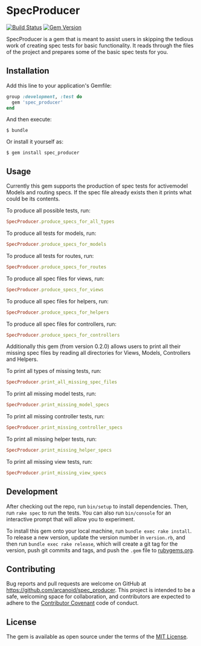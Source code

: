 # SpecProducer

[![Build Status](https://travis-ci.org/arcanoid/spec_producer.svg?branch=master)](https://travis-ci.org/arcanoid/spec_producer)
[![Gem Version](https://badge.fury.io/rb/spec_producer.svg)](https://badge.fury.io/rb/spec_producer)

SpecProducer is a gem that is meant to assist users in skipping the tedious work of creating spec tests for basic 
functionality. It reads through the files of the project and prepares some of the basic spec tests for you. 

## Installation

Add this line to your application's Gemfile:

```ruby
group :development, :test do
  gem 'spec_producer'
end
```

And then execute:

    $ bundle

Or install it yourself as:

    $ gem install spec_producer

## Usage

Currently this gem supports the production of spec tests for activemodel Models and routing specs. 
If the spec file already exists then it prints what could be its contents.

To produce all possible tests, run:

```ruby
SpecProducer.produce_specs_for_all_types
```

To produce all tests for models, run:

```ruby
SpecProducer.produce_specs_for_models
```

To produce all tests for routes, run:

```ruby
SpecProducer.produce_specs_for_routes
```

To produce all spec files for views, run:

```ruby
SpecProducer.produce_specs_for_views
```

To produce all spec files for helpers, run:

```ruby
SpecProducer.produce_specs_for_helpers
```

To produce all spec files for controllers, run:

```ruby
SpecProducer.produce_specs_for_controllers
```

Additionally this gem (from version 0.2.0) allows users to print all their missing spec files by reading all 
directories for Views, Models, Controllers and Helpers.

To print all types of missing tests, run:

```ruby
SpecProducer.print_all_missing_spec_files
```

To print all missing model tests, run:

```ruby
SpecProducer.print_missing_model_specs
```

To print all missing controller tests, run:

```ruby
SpecProducer.print_missing_controller_specs
```

To print all missing helper tests, run:

```ruby
SpecProducer.print_missing_helper_specs
```

To print all missing view tests, run:

```ruby
SpecProducer.print_missing_view_specs
```

## Development

After checking out the repo, run `bin/setup` to install dependencies. Then, run `rake spec` to run the tests. You can also run `bin/console` for an interactive prompt that will allow you to experiment.

To install this gem onto your local machine, run `bundle exec rake install`. To release a new version, update the version number in `version.rb`, and then run `bundle exec rake release`, which will create a git tag for the version, push git commits and tags, and push the `.gem` file to [rubygems.org](https://rubygems.org).

## Contributing

Bug reports and pull requests are welcome on GitHub at https://github.com/arcanoid/spec_producer. This project is intended to be a safe, welcoming space for collaboration, and contributors are expected to adhere to the [Contributor Covenant](contributor-covenant.org) code of conduct.


## License

The gem is available as open source under the terms of the [MIT License](http://opensource.org/licenses/MIT).

